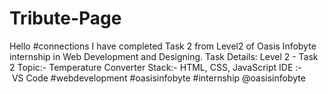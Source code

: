 # Tribute-Page
Hello #connections  I have completed Task 2 from Level2 of Oasis Infobyte internship in Web Development and Designing.  Task Details:  Level 2 - Task 2  Topic:- Temperature Converter                   Stack:- HTML, CSS, JavaScript  IDE :- VS Code   #webdevelopment #oasisinfobyte #internship  @oasisinfobyte
